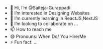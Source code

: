 - 👋 Hi, I’m @Saiteja-Gurappadi
- 👀 I’m interested in Designing Websites
- 🌱 I’m currently learning in ReactJS,NextJS
- 💞️ I’m looking to collaborate on ...
- 📫 How to reach me 
- 😄 Pronouns: When Do/ You Hire/Me 
- ⚡ Fun fact: ...

<!---
Saiteja-Gurappadi/Saiteja-Gurappadi is a ✨ special ✨ repository because its `README.md` (this file) appears on your GitHub profile.
You can click the Preview link to take a look at your changes.
--->
